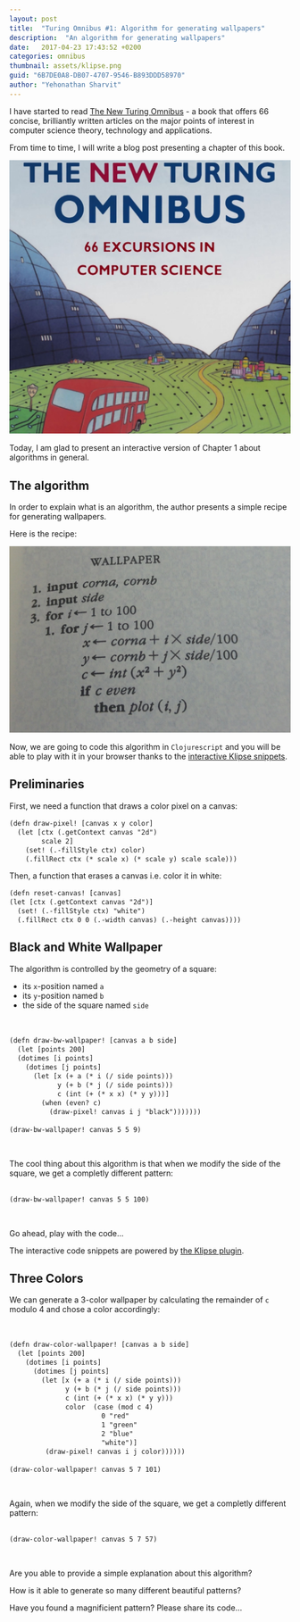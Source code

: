 ```yaml
---
layout: post
title:  "Turing Omnibus #1: Algorithm for generating wallpapers"
description:  "An algorithm for generating wallpapers"
date:   2017-04-23 17:43:52 +0200
categories: omnibus
thumbnail: assets/klipse.png
guid: "6B7DE0A8-DB07-4707-9546-B893DDD58970"
author: "Yehonathan Sharvit"
---
```



I have started to read [The New Turing Omnibus](https://www.goodreads.com/book/show/964709.The_New_Turing_Omnibus) - a book that offers 66 concise, brilliantly written articles on the major points of interest in computer science theory, technology and applications.

From time to time, I will write a blog post presenting a chapter of this book.


![omnibus](/assets/omnibus-turing.jpg)

Today, I am glad to present an interactive version of Chapter 1 about algorithms in general.


## The algorithm

In order to explain what is an algorithm, the author presents a simple recipe for generating wallpapers.

Here is the recipe:

![algo](/assets/algo-wallpaper.jpg)

Now, we are going to code this algorithm in `Clojurescript` and you will be able to play with it in your browser thanks to the [interactive Klipse snippets](https://github.com/viebel/klipse).

## Preliminaries

First, we need a function that draws a color pixel on a canvas:

~~~klipse
(defn draw-pixel! [canvas x y color]
  (let [ctx (.getContext canvas "2d")
        scale 2]
    (set! (.-fillStyle ctx) color)
    (.fillRect ctx (* scale x) (* scale y) scale scale)))
~~~

Then, a function that erases a canvas i.e. color it in white:

~~~klipse
(defn reset-canvas! [canvas]
(let [ctx (.getContext canvas "2d")]
  (set! (.-fillStyle ctx) "white")
  (.fillRect ctx 0 0 (.-width canvas) (.-height canvas))))
~~~

## Black and White Wallpaper

The algorithm is controlled by the geometry of a square: 

- its `x`-position named `a`
- its `y`-position named `b`
- the side of the square named `side`


<pre class="language-klipse" data-preamble='(def canvas (js/document.getElementById "canvas-1")) (reset-canvas! canvas)' data-eval-idle-msec="500"><code>

(defn draw-bw-wallpaper! [canvas a b side]
  (let [points 200]
  (dotimes [i points]   
    (dotimes [j points]
      (let [x (+ a (* i (/ side points)))
            y (+ b (* j (/ side points))) 
            c (int (+ (* x x) (* y y)))] 
        (when (even? c)
          (draw-pixel! canvas i j "black")))))))

(draw-bw-wallpaper! canvas 5 5 9)
</code></pre>

<canvas class="canvas" id="canvas-1"></canvas>

The cool thing about this algorithm is that when we modify the side of the square, we get a completly different pattern:

<pre class="language-klipse" data-preamble='(def canvas (js/document.getElementById "canvas-2")) (reset-canvas! canvas)' data-eval-idle-msec="500"><code>
(draw-bw-wallpaper! canvas 5 5 100)
</code></pre>
<canvas class="canvas" id="canvas-2"></canvas>


Go ahead, play with the code...

The interactive code snippets are powered by [the Klipse plugin](https://github.com/viebel/klipse).


## Three Colors

We can generate a 3-color wallpaper by calculating the remainder of `c` modulo 4 and chose a color accordingly:

<pre class="language-klipse" data-preamble='(def canvas (js/document.getElementById "canvas-3")) (reset-canvas! canvas)' data-eval-idle-msec="500"><code>

(defn draw-color-wallpaper! [canvas a b side]
  (let [points 200]
    (dotimes [i points]
      (dotimes [j points]
        (let [x (+ a (* i (/ side points)))
              y (+ b (* j (/ side points)))
              c (int (+ (* x x) (* y y)))
              color  (case (mod c 4)
                       0 "red"
                       1 "green"
                       2 "blue"
                       "white")]
         (draw-pixel! canvas i j color))))))

(draw-color-wallpaper! canvas 5 7 101)
</code></pre>

<canvas class="canvas" id="canvas-3"></canvas>

Again, when we modify the side of the square, we get a completly different pattern:

<pre class="language-klipse" data-preamble='(def canvas (js/document.getElementById "canvas-4")) (reset-canvas! canvas)' data-eval-idle-msec="500"><code>
(draw-color-wallpaper! canvas 5 7 57)
</code></pre>

<canvas class="canvas" id="canvas-4"></canvas>


Are you able to provide a simple explanation about this algorithm?

How is it able to generate so many different beautiful patterns?

Have you found a magnificient pattern? Please share its code...

<style>
.canvas {
padding: 10px;
width: 700px;
height: 300px;
}
</style>


